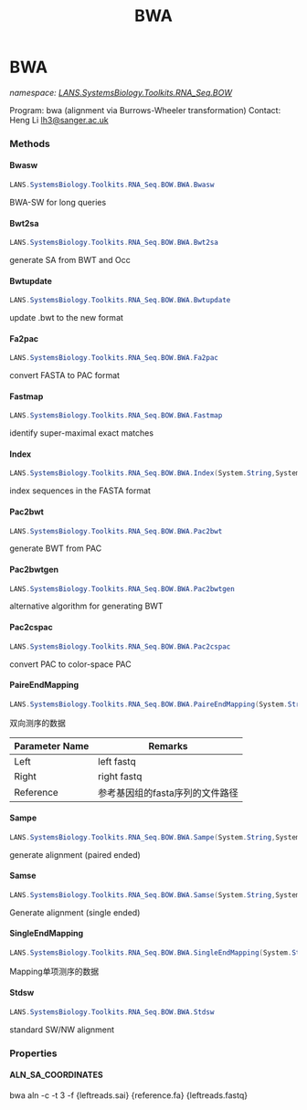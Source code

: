 ﻿---
title: BWA
---

# BWA
_namespace: [LANS.SystemsBiology.Toolkits.RNA_Seq.BOW](N-LANS.SystemsBiology.Toolkits.RNA_Seq.BOW.html)_

Program: bwa (alignment via Burrows-Wheeler transformation)
 Contact: Heng Li <lh3@sanger.ac.uk>

### Methods

#### Bwasw
```csharp
LANS.SystemsBiology.Toolkits.RNA_Seq.BOW.BWA.Bwasw
```
BWA-SW for long queries

#### Bwt2sa
```csharp
LANS.SystemsBiology.Toolkits.RNA_Seq.BOW.BWA.Bwt2sa
```
generate SA from BWT and Occ

#### Bwtupdate
```csharp
LANS.SystemsBiology.Toolkits.RNA_Seq.BOW.BWA.Bwtupdate
```
update .bwt to the new format

#### Fa2pac
```csharp
LANS.SystemsBiology.Toolkits.RNA_Seq.BOW.BWA.Fa2pac
```
convert FASTA to PAC format

#### Fastmap
```csharp
LANS.SystemsBiology.Toolkits.RNA_Seq.BOW.BWA.Fastmap
```
identify super-maximal exact matches

#### Index
```csharp
LANS.SystemsBiology.Toolkits.RNA_Seq.BOW.BWA.Index(System.String,System.String)
```
index sequences in the FASTA format

#### Pac2bwt
```csharp
LANS.SystemsBiology.Toolkits.RNA_Seq.BOW.BWA.Pac2bwt
```
generate BWT from PAC

#### Pac2bwtgen
```csharp
LANS.SystemsBiology.Toolkits.RNA_Seq.BOW.BWA.Pac2bwtgen
```
alternative algorithm for generating BWT

#### Pac2cspac
```csharp
LANS.SystemsBiology.Toolkits.RNA_Seq.BOW.BWA.Pac2cspac
```
convert PAC to color-space PAC

#### PaireEndMapping
```csharp
LANS.SystemsBiology.Toolkits.RNA_Seq.BOW.BWA.PaireEndMapping(System.String,System.String,System.String,System.String)
```
双向测序的数据

|Parameter Name|Remarks|
|--------------|-------|
|Left|left fastq|
|Right|right fastq|
|Reference|参考基因组的fasta序列的文件路径|


#### Sampe
```csharp
LANS.SystemsBiology.Toolkits.RNA_Seq.BOW.BWA.Sampe(System.String,System.String,System.String,System.String,System.String,System.String)
```
generate alignment (paired ended)

#### Samse
```csharp
LANS.SystemsBiology.Toolkits.RNA_Seq.BOW.BWA.Samse(System.String,System.String,System.String,System.String)
```
Generate alignment (single ended)

#### SingleEndMapping
```csharp
LANS.SystemsBiology.Toolkits.RNA_Seq.BOW.BWA.SingleEndMapping(System.String,System.String,System.String)
```
Mapping单项测序的数据

#### Stdsw
```csharp
LANS.SystemsBiology.Toolkits.RNA_Seq.BOW.BWA.Stdsw
```
standard SW/NW alignment



### Properties

#### ALN_SA_COORDINATES
bwa aln -c -t 3 -f {leftreads.sai} {reference.fa} {leftreads.fastq}

